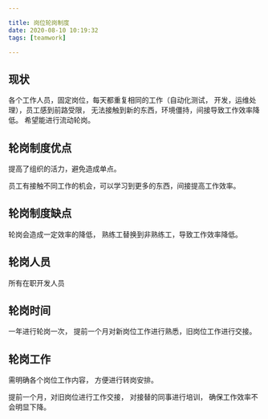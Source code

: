 ```yaml
---

title: 岗位轮岗制度
date: 2020-08-10 10:19:32
tags: [teamwork]

---
```



## 现状

各个工作人员，固定岗位，每天都重复相同的工作（自动化测试， 开发，运维处理），员工感到前路受限， 无法接触到新的东西，环境僵持，间接导致工作效率降低。 希望能进行流动轮岗。

## 轮岗制度优点

提高了组织的活力，避免造成单点。

员工有接触不同工作的机会，可以学习到更多的东西，间接提高工作效率。

  

## 轮岗制度缺点

轮岗会造成一定效率的降低， 熟练工替换到非熟练工，导致工作效率降低。 

  

## 轮岗人员

所有在职开发人员

  

## 轮岗时间

一年进行轮岗一次， 提前一个月对新岗位工作进行熟悉，旧岗位工作进行交接。

  

## 轮岗工作

需明确各个岗位工作内容， 方便进行转岗安排。

提前一个月，对旧岗位进行工作交接， 对接替的同事进行培训， 确保工作效率不会明显下降。